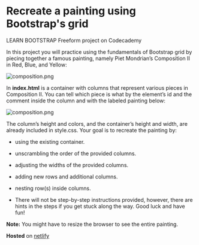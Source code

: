 # Recreate a painting using Bootstrap's grid

LEARN BOOTSTRAP Freeform project on Codecademy

In this project you will practice using the fundamentals of Bootstrap grid by piecing together a famous painting, namely Piet Mondrian’s Composition II in Red, Blue, and Yellow:

<img src="https://s3.amazonaws.com/codecademy-content/courses/learn-bootstrap-4/grid-project/Composition+II.png" alt="composition.png" />

In **index.html** is a container with columns that represent various pieces in Composition II. You can tell which piece is what by the element’s id and the comment inside the column and with the labeled painting below:

<img src="https://s3.amazonaws.com/codecademy-content/courses/learn-bootstrap-4/grid-project/Labeled+Composition+II.png" alt="composition.png" />

The column’s height and colors, and the container’s height and width, are already included in style.css. Your goal is to recreate the painting by:

* using the existing container.

* unscrambling the order of the provided columns.

* adjusting the widths of the provided columns.

* adding new rows and additional columns.

* nesting row(s) inside columns.

* There will not be step-by-step instructions provided, however, there are hints in the steps if you get stuck along the way. Good luck and have fun!

**Note:** You might have to resize the browser to see the entire painting.

**Hosted** on [netlify](https://clever-minsky-0937dd.netlify.com/)
